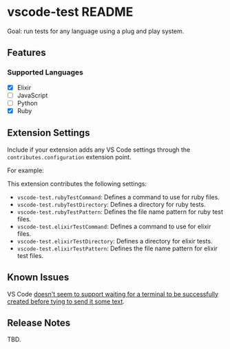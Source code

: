 # vscode-test README

Goal: run tests for any language using a plug and play system.

## Features

### Supported Languages

- [x] Elixir
- [ ] JavaScript
- [ ] Python
- [x] Ruby

## Extension Settings

Include if your extension adds any VS Code settings through the `contributes.configuration` extension point.

For example:

This extension contributes the following settings:

- `vscode-test.rubyTestCommand`: Defines a command to use for ruby files.
- `vscode-test.rubyTestDirectory`: Defines a directory for ruby tests.
- `vscode-test.rubyTestPattern`: Defines the file name pattern for ruby test files.
- `vscode-test.elixirTestCommand`: Defines a command to use for elixir files.
- `vscode-test.elixirTestDirectory`: Defines a directory for elixir tests.
- `vscode-test.elixirTestPattern`: Defines the file name pattern for elixir test files.

## Known Issues

VS Code [doesn't seem to support waiting for a terminal to be successfully
created before tying to send it some
text](https://github.com/microsoft/vscode/issues/11383).

## Release Notes

TBD.
